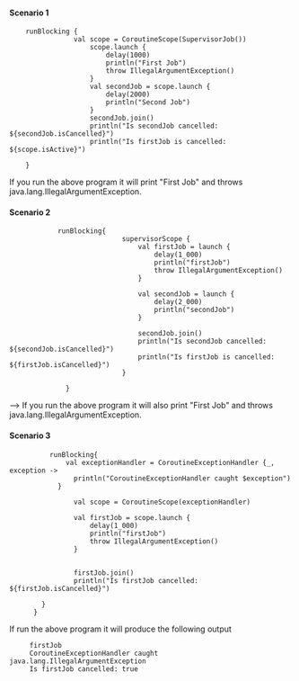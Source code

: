 #### Scenario 1

        runBlocking {
                    val scope = CoroutineScope(SupervisorJob())
                        scope.launch {
                            delay(1000)
                            println("First Job")
                            throw IllegalArgumentException()
                        }
                        val secondJob = scope.launch {
                            delay(2000)
                            println("Second Job")
                        }
                        secondJob.join()
                        println("Is secondJob cancelled: ${secondJob.isCancelled}")
                        println("Is firstJob is cancelled: ${scope.isActive}")
        
        }

If you run the above program it will print "First Job" and throws java.lang.IllegalArgumentException.


#### Scenario 2

                runBlocking{
                                supervisorScope {
                                    val firstJob = launch {
                                        delay(1_000)
                                        println("firstJob")
                                        throw IllegalArgumentException()
                                    }
                
                                    val secondJob = launch {
                                        delay(2_000)
                                        println("secondJob")
                                    }
                
                                    secondJob.join()
                                    println("Is secondJob cancelled: ${secondJob.isCancelled}")
                                    println("Is firstJob is cancelled: ${firstJob.isCancelled}")
                                }
                    
                  }

--> If you run the above program it will also print "First Job" and throws java.lang.IllegalArgumentException.


#### Scenario 3

              runBlocking{
                  val exceptionHandler = CoroutineExceptionHandler {_, exception ->
                    println("CoroutineExceptionHandler caught $exception")
                }
            
                    val scope = CoroutineScope(exceptionHandler)
            
                    val firstJob = scope.launch {
                        delay(1_000)
                        println("firstJob")
                        throw IllegalArgumentException()
                    }
            
            
                    firstJob.join()
                    println("Is firstJob cancelled: ${firstJob.isCancelled}")
            
            }
          }

If run the above program it will produce the following output

         firstJob
         CoroutineExceptionHandler caught java.lang.IllegalArgumentException
         Is firstJob cancelled: true
